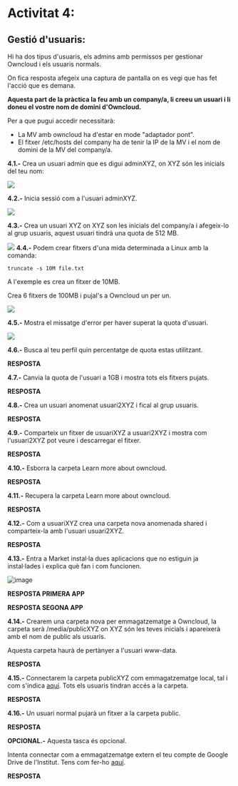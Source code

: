 # Activitat 4:

## Gestió d'usuaris:

Hi ha dos tipus d'usuaris, els admins amb permissos per gestionar Owncloud i els usuaris normals.

On fica resposta afegeix una captura de pantalla on es vegi que has fet l'acció que es demana.

**Aquesta part de la pràctica la feu amb un company/a, li creeu un usuari i li doneu el vostre nom de domini d'Owncloud.**

Per a que pugui accedir necessitarà:

- La MV amb owncloud ha d'estar en mode "adaptador pont".
- El fitxer /etc/hosts del company ha de tenir la IP de la MV i el nom de domini de la MV del company/a.


**4.1.-** Crea un usuari admin que es digui adminXYZ, on XYZ són les inicials del teu nom:

![](Selecció_61.png)

**4.2.-** Inicia sessió com a l'usuari adminXYZ.

![](Selecció_062.png)

**4.3.-** Crea un usuari XYZ on XYZ son les inicials del company/a i afegeix-lo al grup usuaris, aquest usuari tindrà una quota de 512 MB.

![](Selecció_063.png)
**4.4.-** Podem crear fitxers d'una mida determinada a Linux amb la comanda:

```
truncate -s 10M file.txt
```

A l'exemple es crea un fitxer de 10MB.

Crea 6 fitxers de 100MB i pujal's a Owncloud un per un.

![](Selecció_064.png)

**4.5.-** Mostra el missatge d'error per haver superat la quota d'usuari.

![](Selecció_065.png)

**4.6.-** Busca al teu perfil quin percentatge de quota estas utilitzant.

**RESPOSTA**

**4.7.-** Canvia la quota de l'usuari a 1GB i mostra tots els fitxers pujats.

**RESPOSTA**

**4.8.-** Crea un usuari anomenat usuari2XYZ i fical al grup usuaris.

**RESPOSTA**

**4.9.-** Comparteix un fitxer de usuariXYZ a usuari2XYZ i mostra com l'usuari2XYZ pot veure i descarregar el fitxer.

**RESPOSTA**

**4.10.-** Esborra la carpeta Learn more about owncloud.

**RESPOSTA**

**4.11.-** Recupera la carpeta Learn more about owncloud.

**RESPOSTA**

**4.12.-** Com a usuariXYZ crea una carpeta nova anomenada shared i comparteix-la amb l'usuari usuari2XYZ.

**RESPOSTA**

**4.13.-** Entra a Market instal·la dues aplicacions que no estiguin ja instal·lades i explica què fan i com funcionen.

![image](https://user-images.githubusercontent.com/110727546/196159706-705ff624-c409-4632-acb4-f43ffcc486d4.png)

**RESPOSTA PRIMERA APP**

**RESPOSTA SEGONA APP**

**4.14.-** Crearem una carpeta nova per emmagatzematge a Owncloud, la carpeta serà /media/publicXYZ on XYZ són les teves inicials i apareixerà amb el nom de public als usuaris.

Aquesta carpeta haurà de pertànyer a l'usuari www-data.

**RESPOSTA**

**4.15.-** Connectarem la carpeta publicXYZ com emmagatzematge local, tal i com s'indica [aquí](https://doc.owncloud.com/server/next/admin_manual/configuration/files/external_storage/local.html). Tots els usuaris tindran accés a la carpeta.

**RESPOSTA**

**4.16.-** Un usuari normal pujarà un fitxer a la carpeta public.

**RESPOSTA**

**OPCIONAL.-** Aquesta tasca és opcional.

Intenta connectar com a emmagatzematge extern el teu compte de Google Drive de l'Institut. Tens com fer-ho [aquí](https://doc.owncloud.com/server/next/admin_manual/configuration/files/external_storage/google.html).

**RESPOSTA**
